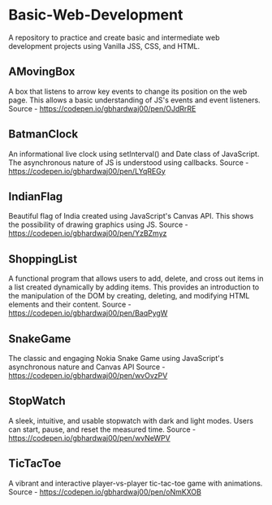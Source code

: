 # Basic-Web-Development

A repository to practice and create basic and intermediate web development projects using Vanilla JSS, CSS, and HTML.

## AMovingBox

A box that listens to arrow key events to change its position on the web page. This allows a basic understanding of JS's events and event listeners. 
Source - https://codepen.io/gbhardwaj00/pen/OJdRrRE

## BatmanClock

An informational live clock using setInterval() and Date class of JavaScript. The asynchronous nature of JS is understood using callbacks.
Source - https://codepen.io/gbhardwaj00/pen/LYqREGy

## IndianFlag

Beautiful flag of India created using JavaScript's Canvas API. This shows the possibility of drawing graphics using JS.
Source - https://codepen.io/gbhardwaj00/pen/YzBZmyz

## ShoppingList

A functional program that allows users to add, delete, and cross out items in a list created dynamically by adding items. This provides an introduction to the manipulation of the DOM by creating, deleting, and modifying HTML elements and their content.
Source - https://codepen.io/gbhardwaj00/pen/BaqPygW

## SnakeGame

The classic and engaging Nokia Snake Game using JavaScript's asynchronous nature and Canvas API
Source - https://codepen.io/gbhardwaj00/pen/wvOvzPV

## StopWatch

A sleek, intuitive, and usable stopwatch with dark and light modes. Users can start, pause, and reset the measured time.
Source - https://codepen.io/gbhardwaj00/pen/wvNeWPV

## TicTacToe

A vibrant and interactive player-vs-player tic-tac-toe game with animations.
Source - https://codepen.io/gbhardwaj00/pen/oNmKXOB



